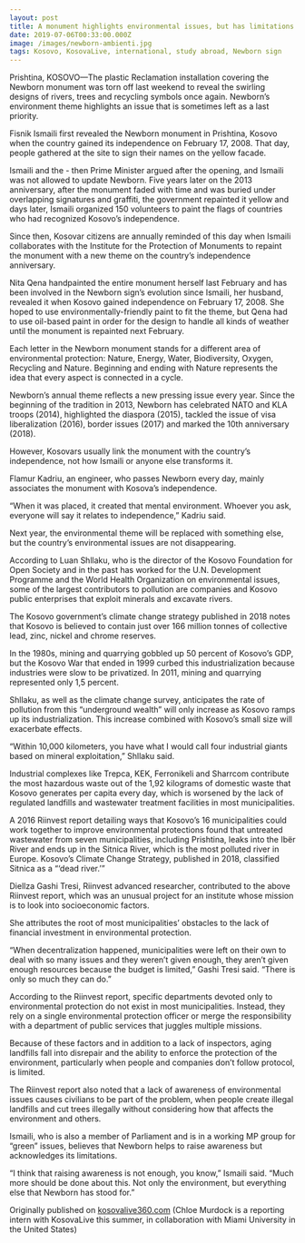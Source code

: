 ```yaml
---
layout: post
title: A monument highlights environmental issues, but has limitations
date: 2019-07-06T00:33:00.000Z
image: /images/newborn-ambienti.jpg
tags: Kosovo, KosovaLive, international, study abroad, Newborn sign
---
```

Prishtina, KOSOVO—The plastic Reclamation installation covering the Newborn monument was torn off last weekend to reveal the swirling designs of rivers, trees and recycling symbols once again. Newborn’s environment theme highlights an issue that is sometimes left as a last priority.



Fisnik Ismaili first revealed the Newborn monument in Prishtina, Kosovo when the country gained its independence on February 17, 2008. That day, people gathered at the site to sign their names on the yellow facade.



Ismaili and the - then Prime Minister argued after the opening, and Ismaili was not allowed to update Newborn. Five years later on the 2013 anniversary, after the monument faded with time and was buried under overlapping signatures and graffiti, the government repainted it yellow and days later, Ismaili organized 150 volunteers to paint the flags of countries who had recognized Kosovo’s independence.



Since then, Kosovar citizens are annually reminded of this day when Ismaili collaborates with the Institute for the Protection of Monuments to repaint the monument with a new theme on the country’s independence anniversary.



Nita Qena handpainted the entire monument herself last February and has been involved in the Newborn sign’s evolution since Ismaili, her husband, revealed it when Kosovo gained independence on February 17, 2008. She hoped to use environmentally-friendly paint to fit the theme, but Qena had to use oil-based paint in order for the design to handle all kinds of weather until the monument is repainted next February.



Each letter in the Newborn monument stands for a different area of environmental protection: Nature, Energy, Water, Biodiversity, Oxygen, Recycling and Nature. Beginning and ending with Nature represents the idea that every aspect is connected in a cycle.



Newborn’s annual theme reflects a new pressing issue every year. Since the beginning of the tradition in 2013, Newborn has celebrated NATO and KLA troops (2014), highlighted the diaspora (2015), tackled the issue of visa liberalization (2016), border issues (2017) and marked the 10th anniversary (2018).



However, Kosovars usually link the monument with the country’s independence, not how Ismaili or anyone else transforms it.



Flamur Kadriu, an engineer, who passes Newborn every day, mainly associates the monument with Kosova’s independence.



“When it was placed, it created that mental environment. Whoever you ask, everyone will say it relates to independence,” Kadriu said.



Next year, the environmental theme will be replaced with something else, but the country’s environmental issues are not disappearing.



According to Luan Shllaku, who is the director of the Kosovo Foundation for Open Society and in the past has worked for the U.N. Development Programme and the World Health Organization on environmental issues, some of the largest contributors to pollution are companies and Kosovo public enterprises that exploit minerals and excavate rivers.



The Kosovo government’s climate change strategy published in 2018 notes that Kosovo is believed to contain just over 166 million tonnes of collective lead, zinc, nickel and chrome reserves.



In the 1980s, mining and quarrying gobbled up 50 percent of Kosovo’s GDP, but the Kosovo War that ended in 1999 curbed this industrialization because industries were slow to be privatized. In 2011, mining and quarrying represented only 1,5 percent.



Shllaku, as well as the climate change survey, anticipates the rate of pollution from this “underground wealth” will only increase as Kosovo ramps up its industrialization. This increase combined with Kosovo’s small size will exacerbate effects.



“Within 10,000 kilometers, you have what I would call four industrial giants based on mineral exploitation,” Shllaku said.



Industrial complexes like Trepca, KEK, Ferronikeli and Sharrcom contribute the most hazardous waste out of the 1,92 kilograms of domestic waste that Kosovo generates per capita every day, which is worsened by the lack of regulated landfills and wastewater treatment facilities in most municipalities.



A 2016 Riinvest report detailing ways that Kosovo’s 16 municipalities could work together to improve environmental protections found that untreated wastewater from seven municipalities, including Prishtina, leaks into the Ibër River and ends up in the Sitnica River, which is the most polluted river in Europe. Kosovo’s Climate Change Strategy, published in 2018, classified Sitnica as a “‘dead river.’”



Diellza Gashi Tresi, Riinvest advanced researcher, contributed to the above Riinvest report, which was an unusual project for an institute whose mission is to look into socioeconomic factors.



She attributes the root of most municipalities’ obstacles to the lack of financial investment in environmental protection.



“When decentralization happened, municipalities were left on their own to deal with so many issues and they weren’t given enough, they aren’t given enough resources because the budget is limited,” Gashi Tresi said. “There is only so much they can do.”



According to the Riinvest report, specific departments devoted only to environmental protection do not exist in most municipalities. Instead, they rely on a single environmental protection officer or merge the responsibility with a department of public services that juggles multiple missions.



Because of these factors and in addition to a lack of inspectors, aging landfills fall into disrepair and the ability to enforce the protection of the environment, particularly when people and companies don’t follow protocol, is limited.



The Riinvest report also noted that a lack of awareness of environmental issues causes civilians to be part of the problem, when people create illegal landfills and cut trees illegally without considering how that affects the environment and others.



Ismaili, who is also a member of Parliament and is in a working MP group for “green” issues, believes that Newborn helps to raise awareness but acknowledges its limitations.



“I think that raising awareness is not enough, you know,” Ismaili said. “Much more should be done about this. Not only the environment, but everything else that Newborn has stood for.”



Originally published on [kosovalive360.com](https://www.kosovalive360.com/a-monument-highlights-environmental-issues-but-has-limitations/) (Chloe Murdock is a reporting intern with KosovaLive this summer, in collaboration with Miami University in the United States)
